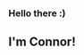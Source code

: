 ### Hello there :)
## I'm Connor!
<!--
#### I'm comfortable working with...

#### I have some experience with...

#### I want to learn and work with more...



Hiring? I'm searching! Drop me an email ✨


**connorhsm/connorhsm** is a ✨ _special_ ✨ repository because its `README.md` (this file) appears on your GitHub profile.

Here are some ideas to get you started:

- 🔭 I’m currently working on ...
- 🌱 I’m currently learning ...
- 👯 I’m looking to collaborate on ...
- 🤔 I’m looking for help with ...
- 💬 Ask me about ...
- 📫 How to reach me: ...
- 😄 Pronouns: ...
- ⚡ Fun fact: ...
-->
